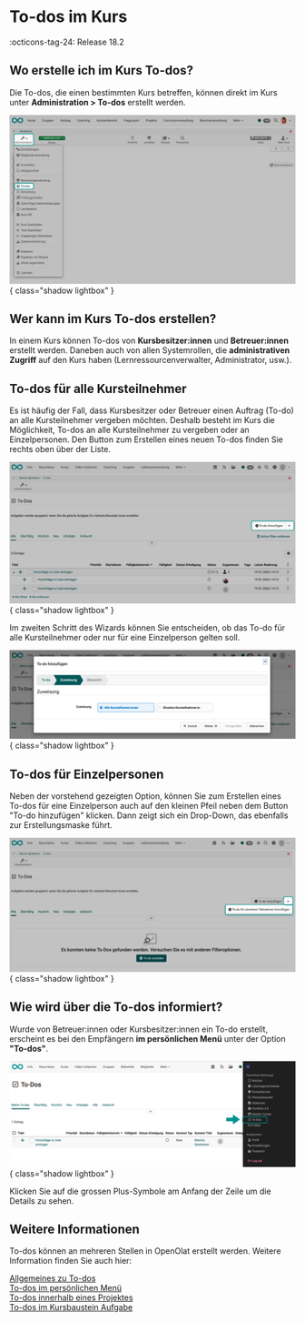 # To-dos im Kurs

:octicons-tag-24: Release 18.2

## Wo erstelle ich im Kurs To-dos?

Die To-dos, die einen bestimmten Kurs betreffen, können direkt im Kurs unter **Administration > To-dos** erstellt werden.  

![course_todos_menu_v1_de.png](assets/course_todos_menu_v1_de.png){ class="shadow lightbox" }

## Wer kann im Kurs To-dos erstellen?

In einem Kurs können To-dos von **Kursbesitzer:innen** und **Betreuer:innen** erstellt werden. Daneben auch von allen Systemrollen, die **administrativen Zugriff** auf den Kurs haben (Lernressourcenverwalter, Administrator, usw.).

## To-dos für alle Kursteilnehmer 

Es ist häufig der Fall, dass Kursbesitzer oder Betreuer einen Auftrag (To-do) an alle Kursteilnehmer vergeben möchten. Deshalb besteht im Kurs die Möglichkeit, To-dos an alle Kursteilnehmer zu vergeben oder an Einzelpersonen. Den Button zum Erstellen eines neuen To-dos finden Sie rechts oben über der Liste.  

![course_todos_create_v2_de.png](assets/course_todos_create_v2_de.png){ class="shadow lightbox" }

Im zweiten Schritt des Wizards können Sie entscheiden, ob das To-do für alle Kursteilnehmer oder nur für eine Einzelperson gelten soll. 

![course_todos_create_to_all_v1_de.png](assets/course_todos_create_to_all_v1_de.png){ class="shadow lightbox" }


## To-dos für Einzelpersonen

Neben der vorstehend gezeigten Option, können Sie zum Erstellen eines To-dos für eine Einzelperson auch auf den kleinen Pfeil neben dem Button "To-do hinzufügen" klicken. Dann zeigt sich ein Drop-Down, das ebenfalls zur Erstellungsmaske führt.

![course_todos_create_single_v1_de.png](assets/course_todos_create_single_v1_de.png){ class="shadow lightbox" }

## Wie wird über die To-dos informiert?  

Wurde von Betreuer:innen oder Kursbesitzer:innen ein To-do erstellt, erscheint es bei den Empfängern **im persönlichen Menü** unter der Option **"To-dos"**.

![course_todos_pers_menu_v1_de.png](assets/course_todos_pers_menu_v1_de.png){ class="shadow lightbox" }

Klicken Sie auf die grossen Plus-Symbole am Anfang der Zeile um die Details zu sehen.

## Weitere Informationen

To-dos können an mehreren Stellen in OpenOlat erstellt werden. Weitere Information finden Sie auch hier:

[Allgemeines zu To-dos](../basic_concepts/To_Dos_Basics.de.md)<br>
[To-dos im persönlichen Menü](../personal_menu/To-Dos.de.md)<br>
[To-dos innerhalb eines Projektes](../area_modules/Project_Todos.de.md)<br>
[To-dos im Kursbaustein Aufgabe](../learningresources/Course_Element_Task.de.md)
